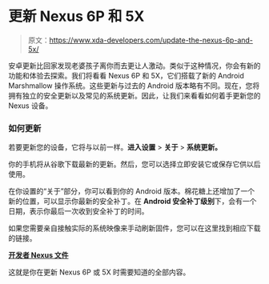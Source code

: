 # 更新 Nexus 6P 和 5X

> 原文：<https://www.xda-developers.com/update-the-nexus-6p-and-5x/>

安卓更新比回家发现老婆孩子离你而去更让人激动。类似于这种情况，你会有新的功能和体验去探索。我们将看看 Nexus 6P 和 5X，它们搭载了新的 Android Marshmallow 操作系统。这些更新与过去的 Android 版本略有不同。现在，您将拥有独立的安全更新以及常见的系统更新。因此，让我们来看看如何着手更新您的 Nexus 设备。

### 如何更新

若要更新您的设备，它将与以前一样。**进入设置** > **关于** > **系统更新。**

你的手机将从谷歌下载最新的更新。然后，您可以选择立即安装它或保存它供以后使用。

在你设置的“关于”部分，你可以看到你的 Android 版本。棉花糖上还增加了一个新的位置，可以显示你最新的安全补丁。在 **Android 安全补丁级别**下，会有一个日期，表示你最后一次收到安全补丁的时间。

如果您需要亲自接触实际的系统映像来手动刷新固件，您可以在这里找到相应下载的链接。

[**开发者 Nexus 文件**](https://developers.google.com/android/nexus/images?hl=en)

这就是你在更新 Nexus 6P 或 5X 时需要知道的全部内容。